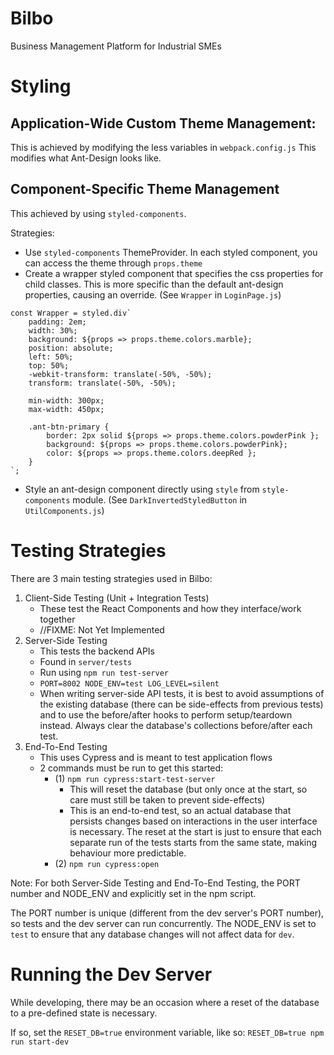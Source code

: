 # Bilbo
Business Management Platform for Industrial SMEs

# Styling 
## Application-Wide Custom Theme Management:
This is achieved by modifying the less variables in `webpack.config.js`
This modifies what Ant-Design looks like.

## Component-Specific Theme Management
This achieved by using `styled-components`.

Strategies:
- Use `styled-components` ThemeProvider. In each styled component, 
you can access the theme through `props.theme`
- Create a wrapper styled component that specifies the css properties
for child classes. This is more specific than the default ant-design
properties, causing an override. (See `Wrapper` in `LoginPage.js`)

```
const Wrapper = styled.div`
    padding: 2em;
    width: 30%;
    background: ${props => props.theme.colors.marble};
    position: absolute;
    left: 50%;
    top: 50%;
    -webkit-transform: translate(-50%, -50%);
    transform: translate(-50%, -50%);

    min-width: 300px;
    max-width: 450px;

    .ant-btn-primary {
        border: 2px solid ${props => props.theme.colors.powderPink };
        background: ${props => props.theme.colors.powderPink};
        color: ${props => props.theme.colors.deepRed };
    }
`;
```

- Style an ant-design component directly using `style` from
`style-components` module. (See `DarkInvertedStyledButton` in
`UtilComponents.js`)


# Testing Strategies
There are 3 main testing strategies used in Bilbo: 
1. Client-Side Testing (Unit + Integration Tests)
    - These test the React Components and how they interface/work together
    - //FIXME: Not Yet Implemented
2. Server-Side Testing
    - This tests the backend APIs
    - Found in `server/tests`
    - Run using `npm run test-server`
    - `PORT=8002 NODE_ENV=test LOG_LEVEL=silent`
    - When writing server-side API tests, it is best to avoid assumptions
    of the existing database (there can be side-effects from previous tests)
    and to use the before/after hooks to perform setup/teardown instead. Always
    clear the database's collections before/after each test.
3. End-To-End Testing
    - This uses Cypress and is meant to test application flows
    - 2 commands must be run to get this started:
        - (1) `npm run cypress:start-test-server`
            - This will reset the database (but only once at the start, 
            so care must still be taken to prevent side-effects)
            - This is an end-to-end test, so an actual database that persists
            changes based on interactions in the user interface is necessary.
            The reset at the start is just to ensure that each separate
            run of the tests starts from the same state, making behaviour
            more predictable.
        - (2) `npm run cypress:open`

Note:
For both Server-Side Testing and End-To-End Testing, the PORT number and
NODE_ENV and explicitly set in the npm script. 

The PORT number is unique (different from the dev server's PORT number), 
so tests and the dev server can run concurrently. The NODE_ENV is set to
`test` to ensure that any database changes will not affect data for `dev`.

# Running the Dev Server
While developing, there may be an occasion where a reset of the database
to a pre-defined state is necessary.

If so, set the `RESET_DB=true` environment variable, like so:
`RESET_DB=true npm run start-dev`
